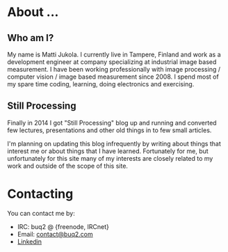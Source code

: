 # About ...

## Who am I?

My name is Matti Jukola. I currently live in Tampere, Finland and work
as a development engineer at company specializing at industrial image based measurement.
I have been working professionally with image processing / computer vision / image
based measurement since 2008. I spend most of my spare time coding,
learning, doing electronics and exercising.

## Still Processing

Finally in 2014 I got
"Still Processing" blog up and running and converted few lectures, presentations
and other old things in to few small articles.

I'm planning on updating this blog infrequently by writing about things
that interest me or about things that I have learned. 
Fortunately for me, but unfortunately for this site
many of my interests are closely related to my work and outside of the
scope of this site.

# Contacting

You can contact me by:

* IRC: buq2 @ {freenode, IRCnet}
* Email: contact@buq2.com
* [Linkedin](http://fi.linkedin.com/in/jukolam)
